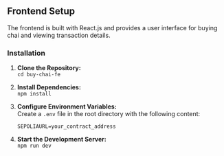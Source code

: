 ## Frontend Setup

The frontend is built with React.js and provides a user interface for buying chai and viewing transaction details.

### Installation

1. **Clone the Repository:**  
   `cd buy-chai-fe`

2. **Install Dependencies:**  
   `npm install`

3. **Configure Environment Variables:**  
   Create a `.env` file in the root directory with the following content:
   ```
   SEPOLIAURL=your_contract_address
   ```

4. **Start the Development Server:**  
   `npm run dev`

